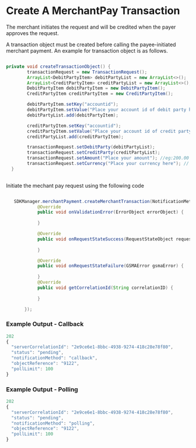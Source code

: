 # Create A MerchantPay Transaction

The merchant initiates the request and will be credited when the payer approves the request.

A transaction object must be created before calling the payee-initiated merchant payment. An example for transaction object is as follows.

```java

private void createTransactionObject() {
        transactionRequest = new TransactionRequest();
        ArrayList<DebitPartyItem> debitPartyList = new ArrayList<>();
        ArrayList<CreditPartyItem> creditPartyList = new ArrayList<>();
        DebitPartyItem debitPartyItem = new DebitPartyItem();
        CreditPartyItem creditPartyItem = new CreditPartyItem();

        debitPartyItem.setKey("accountid");
        debitPartyItem.setValue("Place your account id of debit party here");
        debitPartyList.add(debitPartyItem);

        creditPartyItem.setKey("accountid");
        creditPartyItem.setValue("Place your account id of credit party here");
        creditPartyList.add(creditPartyItem);

        transactionRequest.setDebitParty(debitPartyList);
        transactionRequest.setCreditParty(creditPartyList);
        transactionRequest.setAmount("Place your amount"); //eg:200.00
        transactionRequest.setCurrency("Place your currency here"); // for eg: RWF
  }
  
```

 Initiate the mechant pay request using the following code


```java

   SDKManager.merchantPayment.createMerchantTransaction(NotificationMethod,"CALLBACK URL",transactionRequest, new RequestStateInterface() {
            @Override
            public void onValidationError(ErrorObject errorObject) {
      
            }

            @Override
            public void onRequestStateSuccess(RequestStateObject requestStateObject) {
            
            }

            @Override
            public void onRequestStateFailure(GSMAError gsmaError) {
      
            }
            @Override
            public void getCorrelationId(String correlationID) {
            
            }

       });

```

### Example Output - Callback

```javascript
202
{
  "serverCorrelationId": "2e9ce6e1-8bbc-4938-9274-418c28e78f80",
  "status": "pending",
  "notificationMethod": "callback",
  "objectReference": "9122",
  "pollLimit": 100
}
```

### Example Output - Polling

```javascript
202
{
  "serverCorrelationId": "2e9ce6e1-8bbc-4938-9274-418c28e78f80",
  "status": "pending",
  "notificationMethod": "polling",
  "objectReference": "9122",
  "pollLimit": 100
}
```
